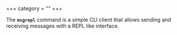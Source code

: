 +++
category = ""
+++

The **`msgrepl`** command is a simple CLI client that allows sending and
receiving messages with a REPL like interface.
